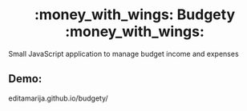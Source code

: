 <h1 align="center">
  :money_with_wings: Budgety :money_with_wings:
</h1>
Small JavaScript application to manage budget income and expenses

## Demo:
editamarija.github.io/budgety/

